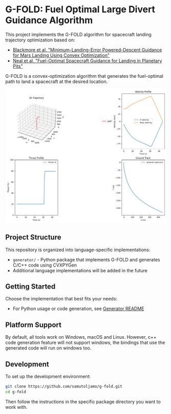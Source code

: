 # G-FOLD: Fuel Optimal Large Divert Guidance Algorithm

This project implements the G-FOLD algorithm for spacecraft landing trajectory optimization based on:
- [Blackmore et al. "Minimum-Landing-Error Powered-Descent Guidance for Mars Landing Using Convex Optimization"](http://larsblackmore.com/iee_tcst13.pdf)
- [Neal et al. "Fuel-Optimal Spacecraft Guidance for Landing in Planetary Pits"](https://www.ri.cmu.edu/pub_files/2016/4/Fuel-Optimal-Spacecraft-Guidance-for-Landing-in-Planetary-Pits-Neal-Bhasin.pdf)

G-FOLD is a convex-optimization algorithm that generates the fuel-optimal path to land a spacecraft at the desired location.

![graph](examples/gfold_plot.png)

## Project Structure

This repository is organized into language-specific implementations:

- `generator/` - Python package that implements G-FOLD and generates C/C++ code using CVXPYGen
- Additional language implementations will be added in the future

## Getting Started

Choose the implementation that best fits your needs:

- For Python usage or code generation, see [Generator README](generator/README.md)

## Platform Support
By default, all tools work on Windows, macOS and Linux. However, c++ code generation feature will not support windows, the bindings that use the generated code will run on windows too.

## Development

To set up the development environment:

```bash
git clone https://github.com/samutoljamo/g-fold.git
cd g-fold
```

Then follow the instructions in the specific package directory you want to work with.
